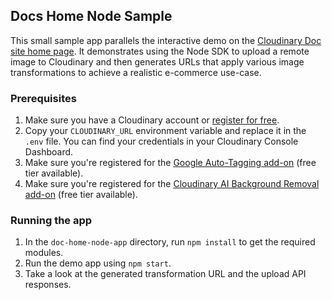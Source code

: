 ## Docs Home Node Sample

This small sample app parallels the interactive demo on the [Cloudinary Doc site home page](https://cloudinary.com/documentation). It demonstrates using the Node SDK to upload a remote image to Cloudinary and then generates URLs that apply various image transformations to achieve a realistic e-commerce use-case.

### Prerequisites

1. Make sure you have a Cloudinary account or [register for free](https://cloudinary.com/users/register_free).
2. Copy your `CLOUDINARY_URL` environment variable and replace it in the `.env` file. You can find your credentials in your Cloudinary Console Dashboard.
2. Make sure you're registered for the [Google Auto-Tagging add-on](https://cloudinary.com/documentation/google_auto_tagging_addon)  (free tier available).
3. Make sure you're registered for the [Cloudinary AI Background Removal add-on](https://cloudinary.com/documentation/cloudinary_ai_background_removal_addon) (free tier available).

### Running the app

1. In the `doc-home-node-app` directory, run `npm install` to get the required modules.
2. Run the demo app using `npm start`.
3. Take a look at the generated transformation URL and the upload API responses.
